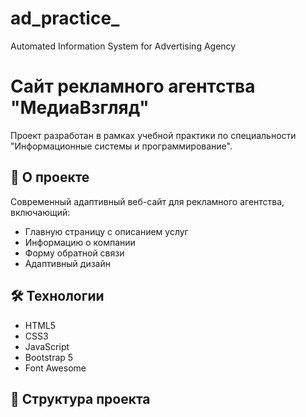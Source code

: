 # ad_practice_
Automated Information System for Advertising Agency
# Сайт рекламного агентства "МедиаВзгляд"

Проект разработан в рамках учебной практики по специальности "Информационные системы и программирование".

## 🚀 О проекте

Современный адаптивный веб-сайт для рекламного агентства, включающий:
- Главную страницу с описанием услуг
- Информацию о компании
- Форму обратной связи
- Адаптивный дизайн

## 🛠 Технологии

- HTML5
- CSS3
- JavaScript
- Bootstrap 5
- Font Awesome

## 📁 Структура проекта
